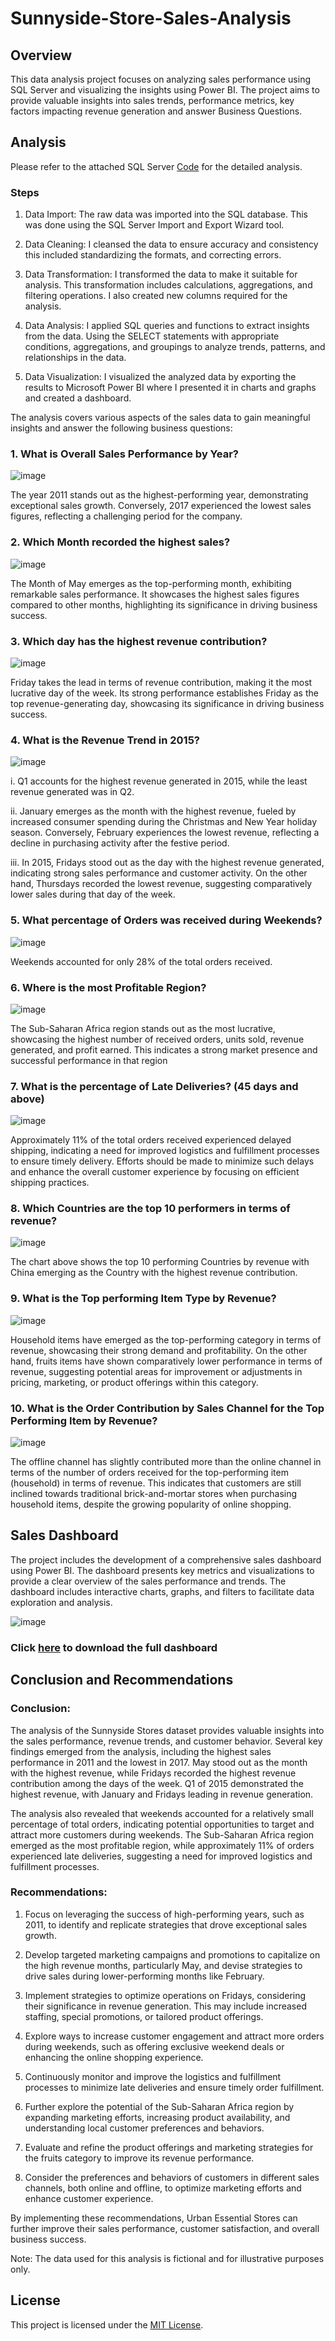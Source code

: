 # Sunnyside-Store-Sales-Analysis

## Overview
This data analysis project focuses on analyzing sales performance using SQL Server and visualizing the insights using Power BI. The project aims to provide valuable insights into sales trends, performance metrics, key factors impacting revenue generation and answer Business Questions.

## Analysis

Please refer to the attached SQL Server [Code](https://github.com/Ernest-30/Sunnyside-Store-Sales-Analysis/blob/main/Sunnyside%20Store%20Analysis.sql) for the detailed analysis.

### Steps

1. Data Import: The raw data  was imported into the SQL database. This was done using the SQL Server Import and Export Wizard tool.

2. Data Cleaning: I cleansed the data to ensure accuracy and consistency this included standardizing the formats, and correcting errors.

3.  Data Transformation: I transformed the data to make it suitable for analysis. This transformation includes calculations, aggregations, and filtering operations. I also created new columns required for the analysis.

4.  Data Analysis: I applied SQL queries and functions to extract insights from the data. Using the SELECT statements with appropriate conditions, aggregations, and groupings to analyze trends, patterns, and relationships in the data.

5.  Data Visualization: I visualized the analyzed data by exporting the results to Microsoft Power BI where I presented it in charts and graphs and created a dashboard.

The analysis covers various aspects of the sales data to gain meaningful insights and answer the following business questions:

### 1. What is Overall Sales Performance by Year?

![image](https://github.com/Ernest-30/Sunnyside-Store-Sales-Analysis/assets/123366282/c6604857-a65a-4fda-a124-c6fa329dd897)

The year 2011 stands out as the highest-performing year, demonstrating exceptional sales growth. 
Conversely, 2017 experienced the lowest sales figures, reflecting a challenging period for the company.

### 2. Which Month recorded the highest sales?

![image](https://github.com/Ernest-30/Sunnyside-Store-Sales-Analysis/assets/123366282/2e85ef63-3573-40a4-aae9-854b2c709fb9)

The Month of May emerges as the top-performing month, exhibiting remarkable sales performance. It showcases the 
highest sales figures compared to other months, highlighting its significance in driving business success.

### 3. Which day has the highest revenue contribution?

![image](https://github.com/Ernest-30/Sunnyside-Store-Sales-Analysis/assets/123366282/32325041-f968-4ad6-aece-32fe32891245)

Friday takes the lead in terms of revenue contribution, making it the most lucrative day of the week. Its strong performance 
establishes Friday as the top revenue-generating day, showcasing its significance in driving business success.

### 4. What is the Revenue Trend in 2015?

![image](https://github.com/Ernest-30/Sunnyside-Store-Sales-Analysis/assets/123366282/c0e48bda-623d-41f3-9916-8a8f69c50789)

i. Q1 accounts for the highest revenue generated in 2015, while the least revenue generated was in Q2.

ii. January emerges as the month with the highest revenue, fueled by increased consumer spending during the Christmas and New Year holiday season.  Conversely, February experiences the lowest revenue, reflecting a decline in purchasing activity after the festive period.

iii. In 2015, Fridays stood out as the day with the highest revenue generated, indicating strong sales performance and customer activity. 
On the other hand, Thursdays recorded the lowest revenue, suggesting comparatively lower sales during that day of the week.

### 5. What percentage of Orders was received during Weekends?

![image](https://github.com/Ernest-30/Sunnyside-Store-Sales-Analysis/assets/123366282/5833fce0-6894-4ff9-bf3d-cf3f9be98e18)

Weekends accounted for only 28% of the total orders received.

### 6. Where is the most Profitable Region?

![image](https://github.com/Ernest-30/Sunnyside-Store-Sales-Analysis/assets/123366282/ab77f6dc-7968-4a76-869f-d1ff183aa16a)

The Sub-Saharan Africa region stands out as the most lucrative, showcasing the highest number of received orders, units sold, revenue generated, and profit earned. This indicates a strong market presence and successful performance in that region

### 7. What is the percentage of Late Deliveries? (45 days and above)

![image](https://github.com/Ernest-30/Sunnyside-Store-Sales-Analysis/assets/123366282/12475b30-e82f-47ed-a732-719f461edbc0)

Approximately 11% of the total orders received experienced delayed shipping, indicating a need for improved logistics and fulfillment processes to ensure timely delivery. 
Efforts should be made to minimize such delays and enhance the overall customer experience by focusing on efficient shipping practices.
 
### 8. Which Countries are the top 10 performers in terms of revenue?

![image](https://github.com/Ernest-30/Sunnyside-Store-Sales-Analysis/assets/123366282/53271f45-f8fa-4f59-b0c5-003f913aca0b)

The chart above shows the top 10 performing Countries by revenue with China emerging as the Country with the highest revenue contribution.

### 9. What is the Top performing Item Type by Revenue?

![image](https://github.com/Ernest-30/Sunnyside-Store-Sales-Analysis/assets/123366282/53c063ec-a239-454e-b46a-9d8ea3d2755e)

Household items have emerged as the top-performing category in terms of revenue, showcasing their strong demand and profitability. On the other hand, fruits items have shown comparatively lower performance in terms of revenue, suggesting potential areas for improvement or adjustments in pricing, marketing, or product offerings within this category.

### 10. What is the Order Contribution by Sales Channel for the Top Performing Item by Revenue?

![image](https://github.com/Ernest-30/Sunnyside-Store-Sales-Analysis/assets/123366282/93f845a1-8e17-4850-b242-bbc1f3a312f6)

The offline channel has slightly contributed more than the online channel in terms of the number of orders received for the top-performing item (household) in terms of revenue. This indicates that customers are still inclined towards traditional brick-and-mortar stores when purchasing household items, despite the growing popularity of online shopping.

## Sales Dashboard

The project includes the development of a comprehensive sales dashboard using Power BI. The dashboard presents key metrics and visualizations to provide a clear overview of the sales performance and trends. The dashboard includes interactive charts, graphs, and filters to facilitate data exploration and analysis.

![image](https://github.com/Ernest-30/Sunnyside-Store-Sales-Analysis/assets/123366282/0ff47db9-856c-4d59-a202-123e6d8d248e)

### Click [here](https://github.com/Ernest-30/Sunnyside-Store-Sales-Analysis/blob/main/Sunnyside%20store%20Dashboard.pbix) to download the full dashboard


## Conclusion and Recommendations

### Conclusion:
The analysis of the Sunnyside Stores dataset provides valuable insights into the sales performance, revenue trends, and customer behavior. Several key findings emerged from the analysis, including the highest sales performance in 2011 and the lowest in 2017. May stood out as the month with the highest revenue, while Fridays recorded the highest revenue contribution among the days of the week. Q1 of 2015 demonstrated the highest revenue, with January and Fridays leading in revenue generation.

The analysis also revealed that weekends accounted for a relatively small percentage of total orders, indicating potential opportunities to target and attract more customers during weekends. The Sub-Saharan Africa region emerged as the most profitable region, while approximately 11% of orders experienced late deliveries, suggesting a need for improved logistics and fulfillment processes.

### Recommendations:
1. Focus on leveraging the success of high-performing years, such as 2011, to identify and replicate strategies that drove exceptional sales growth.

2. Develop targeted marketing campaigns and promotions to capitalize on the high revenue months, particularly May, and devise strategies to drive sales during lower-performing months like February.

3. Implement strategies to optimize operations on Fridays, considering their significance in revenue generation. This may include increased staffing, special promotions, or tailored product offerings.

4. Explore ways to increase customer engagement and attract more orders during weekends, such as offering exclusive weekend deals or enhancing the online shopping experience.

5. Continuously monitor and improve the logistics and fulfillment processes to minimize late deliveries and ensure timely order fulfillment.

6. Further explore the potential of the Sub-Saharan Africa region by expanding marketing efforts, increasing product availability, and understanding local customer preferences and behaviors.

7. Evaluate and refine the product offerings and marketing strategies for the fruits category to improve its revenue performance.

8. Consider the preferences and behaviors of customers in different sales channels, both online and offline, to optimize marketing efforts and enhance customer experience.

By implementing these recommendations, Urban Essential Stores can further improve their sales performance, customer satisfaction, and overall business success.


Note: The data used for this analysis is fictional and for illustrative purposes only.


## License

This project is licensed under the [MIT License](LICENSE).

